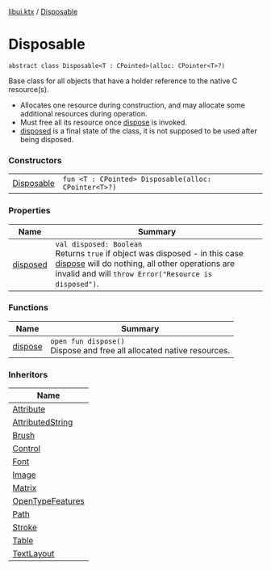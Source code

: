[libui.ktx](../README.md) / [Disposable](README.md)

# Disposable

`abstract class Disposable<T : CPointed>(alloc: CPointer<T>?)`

Base class for all objects that have a holder reference to the native C resource(s).

* Allocates one resource during construction,
  and may allocate some additional resources during operation.
* Must free all its resource once [dispose](dispose.md) is invoked.
* [disposed](disposed.md) is a final state of the class, it is not supposed
  to be used after being disposed.

### Constructors

| | |
|---|---|
| [Disposable](-disposable.md) | `fun <T : CPointed> Disposable(alloc: CPointer<T>?)` |

### Properties

| Name | Summary |
|---|---|
| [disposed](disposed.md) | `val disposed: Boolean`<br>Returns `true` if object was disposed - in this case [dispose](dispose.md) will do nothing, all other operations are invalid and will `throw Error("Resource is disposed")`. |

### Functions

| Name | Summary |
|---|---|
| [dispose](dispose.md) | `open fun dispose()`<br>Dispose and free all allocated native resources. |

### Inheritors

| Name |
|---|
| [Attribute](../../libui.ktx.draw/-attribute/README.md) |
| [AttributedString](../../libui.ktx.draw/-attributed-string/README.md) |
| [Brush](../../libui.ktx.draw/-brush/README.md) |
| [Control](../-control/README.md) |
| [Font](../../libui.ktx.draw/-font/README.md) |
| [Image](../../libui.ktx.draw/-image/README.md) |
| [Matrix](../../libui.ktx.draw/-matrix/README.md) |
| [OpenTypeFeatures](../../libui.ktx.draw/-open-type-features/README.md) |
| [Path](../../libui.ktx.draw/-path/README.md) |
| [Stroke](../../libui.ktx.draw/-stroke/README.md) |
| [Table](../-table/README.md) |
| [TextLayout](../../libui.ktx.draw/-text-layout/README.md) |
